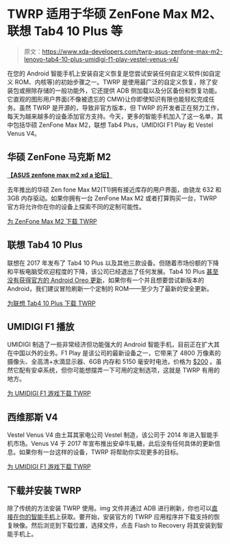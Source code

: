 # TWRP 适用于华硕 ZenFone Max M2、联想 Tab4 10 Plus 等

> 原文：<https://www.xda-developers.com/twrp-asus-zenfone-max-m2-lenovo-tab4-10-plus-umidigi-f1-play-vestel-venus-v4/>

在您的 Android 智能手机上安装自定义恢复是您尝试安装任何自定义软件(如自定义 ROM、内核等)的初始步骤之一。TWRP 是使用最广泛的自定义恢复，除了安装包或擦除存储的一般功能外，它还提供 ADB 侧加载以及分区备份和恢复功能。它直观的图形用户界面(不像被遗忘的 CMW)让你即使知识有限也能轻松完成任务。虽然 TWRP 是开源的，导致非官方版本，但 TWRP 的开发者正在努力工作，每天为越来越多的设备添加官方支持。今天，更多的智能手机加入了这一名单，其中包括华硕 ZenFone Max M2，联想 Tab4 Plus，UMIDIGI F1 Play 和 Vestel Venus V4。

## 华硕 ZenFone 马克斯 M2

[**【ASUS zenfone max m2 xd a 论坛】**](https://forum.xda-developers.com/max-m2)

去年推出的华硕 Zen fone Max M2(T1)拥有接近库存的用户界面，由骁龙 632 和 3GB 内存驱动。如果你拥有一台 ZenFone Max M2 或者打算购买一台，TWRP 官方将允许你在你的设备上探索不同的定制可能性。

[为 ZenFone Max M2 下载 TWRP](https://twrp.me/asus/asuszenfonemaxm2.html)

## 联想 Tab4 10 Plus

联想在 2017 年发布了 Tab4 10 Plus 以及其他三款设备。但随着市场份额的下降和平板电脑受欢迎程度的下降，该公司已经退出了任何发展。Tab4 10 Plus [甚至没有获得官方的 Android Oreo 更新](https://www.xda-developers.com/lenovo-tab-4-10-plus-wont-get-android-oreo/)，如果你有一个并且想要尝试新版本的 Android，我们建议冒险刷新一个定制的 ROM——至少为了最新的安全更新。

[为联想 Tab4 10 Plus 下载 TWRP](https://twrp.me/lenovo/lenovo_X704F.html)

## UMIDIGI F1 播放

UMIDIGI 制造了一些非常经济但功能强大的 Android 智能手机，目前正在扩大其在中国以外的业务。F1 Play 是该公司的最新设备之一，它带来了 4800 万像素的摄像头、全高清+水滴显示器、6GB 内存和 5150 毫安时电池，价格为 [$200](https://store.umidigi.com/goods.php?id=178) 。虽然它配有安卓系统，但你可能想摆弄一下可用的定制选项，这就是 TWRP 有用的地方。

[为 UMIDIGI F1 游戏下载 TWRP](https://twrp.me/umidigi/f1play.html)

## 西维那斯 V4

Vestel Venus V4 由土耳其家电公司 Vestel 制造，该公司于 2014 年进入智能手机市场。Venus V4 于 2017 年宣布推出安卓牛轧糖，此后没有任何具体的更新信息。如果你有一台这样的设备，TWRP 将帮助你实现更多的目标。

[为 UMIDIGI F1 游戏下载 TWRP](https://twrp.me/vestel/vestelvenusv4.html)

## 下载并安装 TWRP

除了传统的方法安装 TWRP 使用。img 文件并通过 ADB 进行刷新，你也可以[直接在你的智能手机](https://www.xda-developers.com/twrp-3-3-0-release/)上获取。要开始，安装官方的 TWRP 应用程序并下载支持的恢复映像。然后浏览到下载位置，选择文件，点击 Flash to Recovery 将其安装到智能手机上。